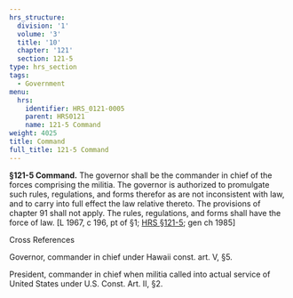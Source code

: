 ```yaml
---
hrs_structure:
  division: '1'
  volume: '3'
  title: '10'
  chapter: '121'
  section: 121-5
type: hrs_section
tags:
  - Government
menu:
  hrs:
    identifier: HRS_0121-0005
    parent: HRS0121
    name: 121-5 Command
weight: 4025
title: Command
full_title: 121-5 Command
---
```

**§121-5 Command.** The governor shall be the commander in chief of the forces comprising the militia. The governor is authorized to promulgate such rules, regulations, and forms therefor as are not inconsistent with law, and to carry into full effect the law relative thereto. The provisions of chapter 91 shall not apply. The rules, regulations, and forms shall have the force of law. [L 1967, c 196, pt of §1; [HRS §121-5](/title-10/chapter-121/section-121-5/); gen ch 1985]

Cross References

Governor, commander in chief under Hawaii const. art. V, §5.

President, commander in chief when militia called into actual service of United States under U.S. Const. Art. II, §2.
